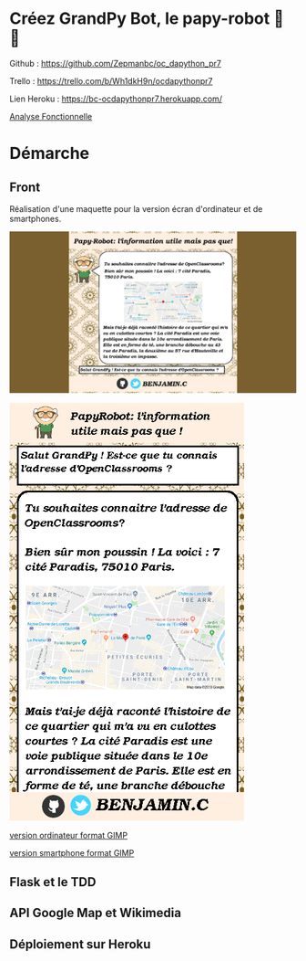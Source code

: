 # Créez GrandPy Bot, le papy-robot 🤖 👴

Github : https://github.com/Zepmanbc/oc_dapython_pr7

Trello : https://trello.com/b/Wh1dkH9n/ocdapythonpr7

Lien Heroku : https://bc-ocdapythonpr7.herokuapp.com/

[Analyse Fonctionnelle](analyse_fonctionelle.md)

# Démarche

## Front

Réalisation d'une maquette pour la version écran d'ordinateur et de smartphones.

![version ordinateur](front/version_ordi.png)

![version smartphone](front/version_mobile.png)

[version ordinateur format GIMP](front/version_ordi.xcf)

[version smartphone format GIMP](front/version_mobile.xcf)

## Flask et le TDD



## API Google Map et Wikimedia

## Déploiement sur Heroku